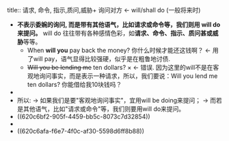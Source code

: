 title:: 请求, 命令, 指示,质问,威胁+ 询问对方 <- will/shall do (一般将来时)

- **不表示委婉的询问, 而是带有其他语气，比如请求或命令等，我们则用 will do 来提问。**
  will do 往往带有各种感情色彩，如**请求、命令、指示、质问甚或威胁**等等。
	- When **will you** pay back the money? 你什么时候才能还这钱啊？ ← 用了will pay，语气显得比较强硬，似乎是在粗鲁地讨债.
	- ~~Will you be lending me~~ ten dollars? × ← 错误. 因为这里的will不是在客观地询问事实，而是表示一种请求，所以，我们要说：Will you lend me ten dollars? 你能借给我10块钱吗？
-
- 所以:
  → 如果我们是要"客观地询问事实"，宜用will be doing来提问；
  → 而若是其他语气，比如"请求或命令"等，我们则要用will do来提问。
- ((620c6bf2-905f-4459-bb5c-8073c7d32854))
-
- ((620c6afa-f6e7-4f0c-af30-5598d6ff8b88))